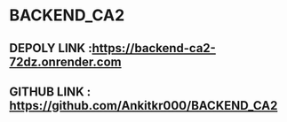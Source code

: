 # BACKEND_CA2

## DEPOLY LINK :https://backend-ca2-72dz.onrender.com
## GITHUB LINK : https://github.com/Ankitkr000/BACKEND_CA2
